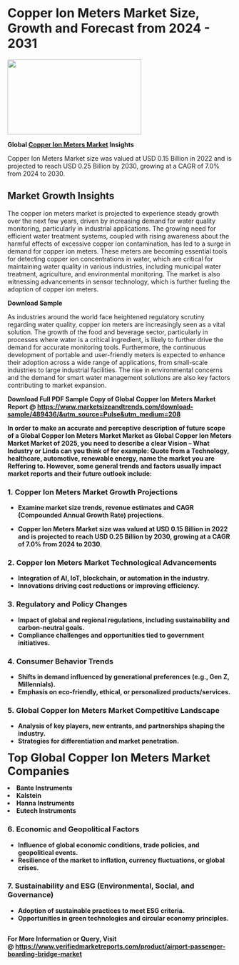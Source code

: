 <H1>Copper Ion Meters Market Size, Growth and Forecast from 2024 - 2031</H1><img class="aligncenter size-medium wp-image-584254" src="https://thirdeyenews.in/wp-content/uploads/2024/09/Global-Market-Research-300x168.jpeg" alt="" width="300" height="168" /><p><strong>Global&nbsp;<a href="https://www.marketsizeandtrends.com/download-sample/489436/&amp;utm_source=Pulse&amp;utm_medium=208">Copper Ion Meters Market</a> Insights</strong></p><p>Copper Ion Meters Market size was valued at USD 0.15 Billion in 2022 and is projected to reach USD 0.25 Billion by 2030, growing at a CAGR of 7.0% from 2024 to 2030.</p><p><h2>Market Growth Insights</h2> <p>The copper ion meters market is projected to experience steady growth over the next few years, driven by increasing demand for water quality monitoring, particularly in industrial applications. The growing need for efficient water treatment systems, coupled with rising awareness about the harmful effects of excessive copper ion contamination, has led to a surge in demand for copper ion meters. These meters are becoming essential tools for detecting copper ion concentrations in water, which are critical for maintaining water quality in various industries, including municipal water treatment, agriculture, and environmental monitoring. The market is also witnessing advancements in sensor technology, which is further fueling the adoption of copper ion meters.</p> <p><strong>Download Sample</strong></p> <p>As industries around the world face heightened regulatory scrutiny regarding water quality, copper ion meters are increasingly seen as a vital solution. The growth of the food and beverage sector, particularly in processes where water is a critical ingredient, is likely to further drive the demand for accurate monitoring tools. Furthermore, the continuous development of portable and user-friendly meters is expected to enhance their adoption across a wide range of applications, from small-scale industries to large industrial facilities. The rise in environmental concerns and the demand for smart water management solutions are also key factors contributing to market expansion.</p> <p><strong></p><p><span class=""><strong>Download Full PDF Sample Copy of Global Copper Ion Meters Market Report</strong> @ <a href="https://www.marketsizeandtrends.com/download-sample/489436/&amp;utm_source=Pulse&amp;utm_medium=208" target="_blank">https://www.marketsizeandtrends.com/download-sample/489436/&amp;utm_source=Pulse&amp;utm_medium=208</a></span></p><p>In order to make an accurate and perceptive description of future scope of a Global&nbsp;Copper Ion Meters Market Market as Global&nbsp;Copper Ion Meters Market Market of 2025, you need to describe a clear Vision &ndash; What Industry or Linda can you think of for example: Quote from a Technology, healthcare, automotive, renewable energy, name the market you are Reffering to. However, some general trends and factors usually impact market reports and their future outlook include:</p><h3>1.&nbsp;<strong>Copper Ion Meters Market Growth Projections</strong></h3><ul><li>Examine market size trends, revenue estimates and CAGR (Compounded Annual Growth Rate) projections.</li><li><p>Copper Ion Meters Market size was valued at USD 0.15 Billion in 2022 and is projected to reach USD 0.25 Billion by 2030, growing at a CAGR of 7.0% from 2024 to 2030.</p></li></ul><h3>2.&nbsp;<strong>Copper Ion Meters Market Technological Advancements</strong></h3><ul><li>Integration of AI, IoT, blockchain, or automation in the industry.</li><li>Innovations driving cost reductions or improving efficiency.</li></ul><h3>3.&nbsp;<strong>Regulatory and Policy Changes</strong></h3><ul><li>Impact of global and regional regulations, including sustainability and carbon-neutral goals.</li><li>Compliance challenges and opportunities tied to government initiatives.</li></ul><h3>4.&nbsp;<strong>Consumer Behavior Trends</strong></h3><ul><li>Shifts in demand influenced by generational preferences (e.g., Gen Z, Millennials).</li><li>Emphasis on eco-friendly, ethical, or personalized products/services.</li></ul><h3>5.&nbsp;<strong>Global Copper Ion Meters Market Competitive Landscape</strong></h3><ul><li>Analysis of key players, new entrants, and partnerships shaping the industry.</li><li>Strategies for differentiation and market penetration.</li></ul><p data-pm-slice="1 1 []"><span style="color: inherit; font-family: inherit; font-size: 25px;">Top Global Copper Ion Meters Market Companies</span></p><div class="" data-test-id=""><p><li>Bante Instruments</li><li> Kalstein</li><li> Hanna Instruments</li><li> Eutech Instruments</li></p></div><h3>6.&nbsp;<strong>Economic and Geopolitical Factors</strong></h3><ul><li>Influence of global economic conditions, trade policies, and geopolitical events.</li><li>Resilience of the market to inflation, currency fluctuations, or global crises.</li></ul><h3>7.&nbsp;<strong>Sustainability and ESG (Environmental, Social, and Governance)</strong></h3><ul><li>Adoption of sustainable practices to meet ESG criteria.</li><li>Opportunities in green technologies and circular economy principles.</li></ul><h2><strong style="font-size: 14px;">For More Information or Query, Visit @&nbsp;</strong><a style="background-color: #ffffff; font-size: 14px;" href="https://www.marketsizeandtrends.com/report/copper-ion-meters-market/" target="_blank">https://www.verifiedmarketreports.com/product/airport-passenger-boarding-bridge-market</a></h2>
